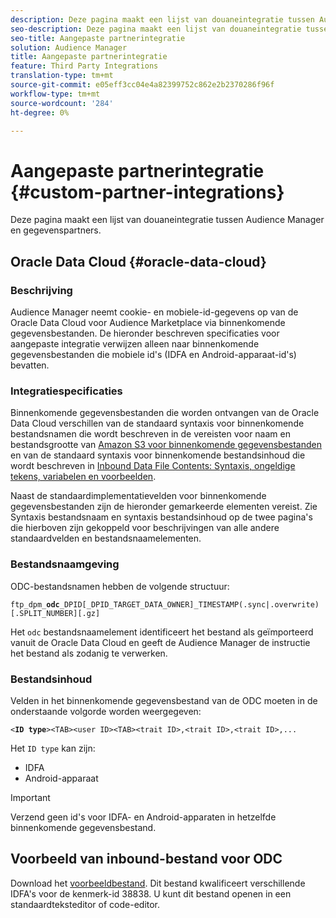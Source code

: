 ```yaml
---
description: Deze pagina maakt een lijst van douaneintegratie tussen Audience Manager en gegevenspartners.
seo-description: Deze pagina maakt een lijst van douaneintegratie tussen Audience Manager en gegevenspartners.
seo-title: Aangepaste partnerintegratie
solution: Audience Manager
title: Aangepaste partnerintegratie
feature: Third Party Integrations
translation-type: tm+mt
source-git-commit: e05eff3cc04e4a82399752c862e2b2370286f96f
workflow-type: tm+mt
source-wordcount: '284'
ht-degree: 0%

---
```



# Aangepaste partnerintegratie {#custom-partner-integrations}

Deze pagina maakt een lijst van douaneintegratie tussen Audience Manager en gegevenspartners.

## Oracle Data Cloud {#oracle-data-cloud}

### Beschrijving

Audience Manager neemt cookie- en mobiele-id-gegevens op van de Oracle Data Cloud voor Audience Marketplace via binnenkomende gegevensbestanden. De hieronder beschreven specificaties voor aangepaste integratie verwijzen alleen naar binnenkomende gegevensbestanden die mobiele id&#39;s (IDFA en Android-apparaat-id&#39;s) bevatten.

### Integratiespecificaties

Binnenkomende gegevensbestanden die worden ontvangen van de Oracle Data Cloud verschillen van de standaard syntaxis voor binnenkomende bestandsnamen die wordt beschreven in de vereisten voor naam en bestandsgrootte van [Amazon S3 voor binnenkomende gegevensbestanden](/help/using/integration/sending-audience-data/batch-data-transfer-explained/inbound-s3-filenames.md) en van de standaard syntaxis voor binnenkomende bestandsinhoud die wordt beschreven in [Inbound Data File Contents: Syntaxis, ongeldige tekens, variabelen en voorbeelden](/help/using/integration/sending-audience-data/batch-data-transfer-explained/inbound-file-contents.md).

Naast de standaardimplementatievelden voor binnenkomende gegevensbestanden zijn de hieronder gemarkeerde elementen vereist. Zie Syntaxis bestandsnaam en syntaxis bestandsinhoud op de twee pagina&#39;s die hierboven zijn gekoppeld voor beschrijvingen van alle andere standaardvelden en bestandsnaamelementen.

### Bestandsnaamgeving

ODC-bestandsnamen hebben de volgende structuur:

`ftp_dpm_`**`odc`**`_DPID[_DPID_TARGET_DATA_OWNER]_TIMESTAMP(.sync|.overwrite)[.SPLIT_NUMBER][.gz]`

Het `odc` bestandsnaamelement identificeert het bestand als geïmporteerd vanuit de Oracle Data Cloud en geeft de Audience Manager de instructie het bestand als zodanig te verwerken.

### Bestandsinhoud

Velden in het binnenkomende gegevensbestand van de ODC moeten in de onderstaande volgorde worden weergegeven:

`<`**`ID type`**`><TAB><user ID><TAB><trait ID>,<trait ID>,<trait ID>,...`

Het `ID type` kan zijn:

* IDFA
* Android-apparaat

>[!IMPORTANT]
>
>Verzend geen id&#39;s voor IDFA- en Android-apparaten in hetzelfde binnenkomende gegevensbestand.

## Voorbeeld van inbound-bestand voor ODC

Download het [voorbeeldbestand](/help/using/integration/assets/ftp_dpm_odc_12345_1556223815.sync). Dit bestand kwalificeert verschillende IDFA&#39;s voor de kenmerk-id 38838. U kunt dit bestand openen in een standaardteksteditor of code-editor.